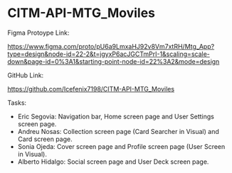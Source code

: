 # CITM-API-MTG_Moviles

Figma Protoype Link: 

https://www.figma.com/proto/pU6a9LmxaHJ92v8Vm7xtRH/Mtg_App?type=design&node-id=22-2&t=jgyxP6acJGCTmPrI-1&scaling=scale-down&page-id=0%3A1&starting-point-node-id=22%3A2&mode=design

GitHub Link: 

https://github.com/Icefenix7198/CITM-API-MTG_Moviles

Tasks:

- Eric Segovia: Navigation bar, Home screen page and User Settings screen page.
- Andreu Nosas: Collection screen page (Card Searcher in Visual) and Card screen page.
- Sonia Ojeda: Cover screen page and Profile screen page (User Screen in Visual).
- Alberto Hidalgo: Social screen page and User Deck screen page.